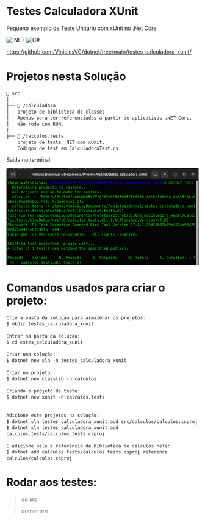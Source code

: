 # Testes Calculadora XUnit 

Pequeno exemplo de Teste Unitario com xUnit no .Net Core 

![.NET](https://img.shields.io/badge/.NET-5C2D91?style=for-the-badge&logo=.net&logoColor=white)
![C#](https://img.shields.io/badge/c%23-%23239120.svg?style=for-the-badge&logo=csharp&logoColor=white)

https://github.com/ViniciusVC/dotnet/tree/main/testes_calculadora_xunit/

# Projetos nesta Solução 
```
📂 src
│   
├── 📂 /Calculadora
│   projeto de biblioteca de classes
│   Apenas para ser referenciados a partir de aplicativos .NET Core. 
│   Não roda com RUN.
│
├── 📂 /calculos.tests
    projeto de teste .NET com xUnit.
    Codigos de test em CalculadoraTest.cs.
```
Saida no terminal:

![teste xunit](docs/Screenshotteste_xunit.png "PrtSc")

# Comandos usados para criar o projeto:
```
Crie a pasta da solução para armazenar os projetos:
$ mkdir testes_calculadora_xunit

Entrar na pasta da solução:
$ cd estes_calculadora_xunit

Criar uma solução:
$ dotnet new sln -n testes_calculadora_xunit

Criar um projeto:
$ dotnet new classlib -n calculos

Criando o projeto de teste:
$ dotnet new xunit -n calculos.tests


Adicione este projetos na solução:
$ dotnet sln testes_calculadora_xunit add src/calculos/calculos.csproj
$ dotnet sln testes_calculadora_xunit add calculos.tests/calculos.tests.csproj

E adicione nele a referência da biblioteca de calculos nele:
$ dotnet add calculos.tests/calculos.tests.csproj reference calculos/calculos.csproj
```

# Rodar aos testes:

>cd src

> dotnet test